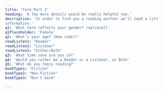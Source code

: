 ```yaml
---
title: 'Form Part 2'
heading: 'A few more details would be really helpful too.'
description: 'In order to find you a reading partner we’ll need a little more
information.'
q1: 'What term reflects your gender? (optional)'
q1Placeholder: 'Female'
q2: 'What’s your age? (How rude!)'
readListen1: "Reader"
readListen2: "Listener"
readListen3: "Either/Both"
q3: 'What time zone are you in?'
q4: 'Would you rather be a Reader or a Listener, or Both'
q5: 'What do you fancy reading?'
bookType1: "Fiction"
bookType2: "Non-Fiction"
bookType3: "Don't mind"

---
```

